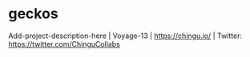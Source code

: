 # geckos
Add-project-description-here | Voyage-13 | https://chingu.io/ | Twitter: https://twitter.com/ChinguCollabs
